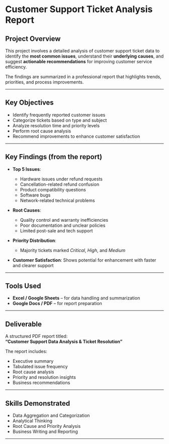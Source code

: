 # Customer Support Ticket Analysis Report

## Project Overview

This project involves a detailed analysis of customer support ticket data to identify the **most common issues**, understand their **underlying causes**, and suggest **actionable recommendations** for improving customer service efficiency.

The findings are summarized in a professional report that highlights trends, priorities, and process improvements.

---

## Key Objectives

- Identify frequently reported customer issues
- Categorize tickets based on type and subject
- Analyze resolution time and priority levels
- Perform root cause analysis
- Recommend improvements to enhance customer satisfaction

---

## Key Findings (from the report)

- **Top 5 Issues**:
  - Hardware issues under refund requests
  - Cancellation-related refund confusion
  - Product compatibility questions
  - Software bugs
  - Network-related technical problems

- **Root Causes**:
  - Quality control and warranty inefficiencies
  - Poor documentation and unclear policies
  - Limited post-sale and tech support

- **Priority Distribution**:
  - Majority tickets marked *Critical*, *High*, and *Medium*

- **Customer Satisfaction**: Shows potential for enhancement with faster and clearer support

---

## Tools Used

- **Excel / Google Sheets** – for data handling and summarization
- **Google Docs / PDF** – for report preparation

---

## Deliverable

A structured PDF report titled:  
**“Customer Support Data Analysis & Ticket Resolution”**

The report includes:
- Executive summary
- Tabulated issue frequency
- Root cause analysis
- Priority and resolution insights
- Business recommendations

---

## Skills Demonstrated

- Data Aggregation and Categorization  
- Analytical Thinking  
- Root Cause and Priority Analysis  
- Business Writing and Reporting

---



